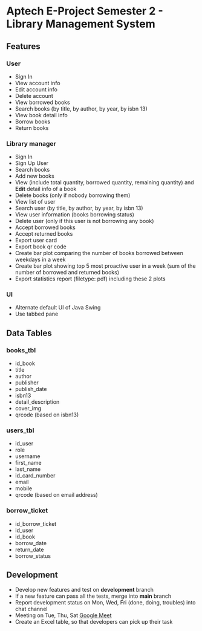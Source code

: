 # Aptech E-Project Semester 2 - Library Management System

## Features

### User

- Sign In
- View account info
- Edit account info
- Delete account
- View borrowed books
- Search books (by title, by author, by year, by isbn 13)
- View book detail info
- Borrow books
- Return books

### Library manager

- Sign In
- Sign Up User
- Search books
- Add new books
- View (include total quantity, borrowed quantity, remaining quantity) and **Edit** detail info of a book 
- Delete books (only if nobody borrowing them)
- View list of user
- Search user (by title, by author, by year, by isbn 13)
- View user information (books borrowing status)
- Delete user (only if this user is not borrowing any book)
- Accept borrowed books
- Accept returned books
- Export user card
- Export book qr code
- Create bar plot comparing the number of books borrowed between weekdays in a week
- Create bar plot showing top 5 most proactive user in a week (sum of the number of borrowed and returned books)
- Export statistics report (filetype: pdf) including these 2 plots 

### UI

- Alternate default UI of Java Swing
- Use tabbed pane

## Data Tables

### books_tbl

- id_book
- title
- author
- publisher
- publish_date
- isbn13
- detail_description
- cover_img
- qrcode (based on isbn13)

### users_tbl

- id_user
- role
- username
- first_name
- last_name
- id_card_number
- email
- mobile
- qrcode (based on email address)

### borrow_ticket

- id_borrow_ticket
- id_user
- id_book
- borrow_date
- return_date
- borrow_status

## Development

- Develop new features and test on **development** branch
- If a new feature can pass all the tests, merge into **main** branch
- Report development status on Mon, Wed, Fri (done, doing, troubles) into chat channel
- Meeting on Tue, Thu, Sat [Google Meet](https://meet.google.com/idt-iezv-gvv)
- Create an Excel table, so that developers can pick up their task